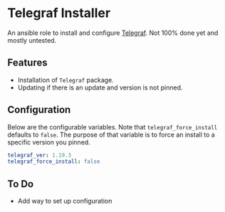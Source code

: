 # Telegraf Installer

An ansible role to install and configure [Telegraf](https://github.com/influxdata/telegraf/).  Not 100% done yet and mostly untested.

## Features

- Installation of `Telegraf` package.
- Updating if there is an update and version is not pinned.

## Configuration

Below are the configurable variables.  Note that `telegraf_force_install` defaults to `false`. The purpose of that variable is to force an install to a specific version you pinned.

```yaml
telegraf_ver: 1.19.3
telegraf_force_install: false
```

## To Do
- Add way to set up configuration